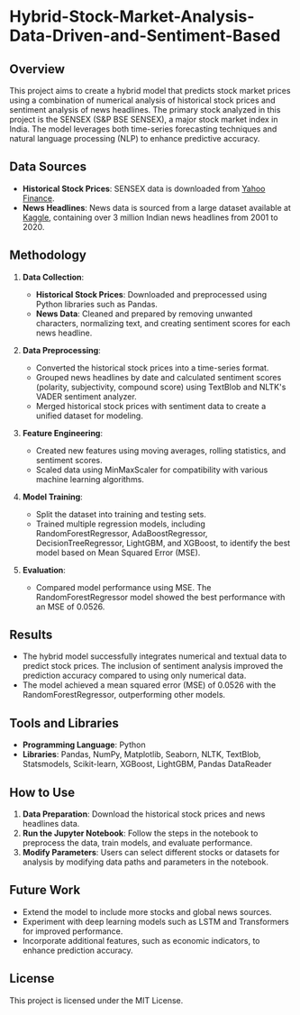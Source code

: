 # Hybrid-Stock-Market-Analysis-Data-Driven-and-Sentiment-Based


## Overview
This project aims to create a hybrid model that predicts stock market prices using a combination of numerical analysis of historical stock prices and sentiment analysis of news headlines. The primary stock analyzed in this project is the SENSEX (S&P BSE SENSEX), a major stock market index in India. The model leverages both time-series forecasting techniques and natural language processing (NLP) to enhance predictive accuracy.

## Data Sources
- **Historical Stock Prices**: SENSEX data is downloaded from [Yahoo Finance](https://finance.yahoo.com/).
- **News Headlines**: News data is sourced from a large dataset available at [Kaggle](https://bit.ly/36fFPI6), containing over 3 million Indian news headlines from 2001 to 2020.

## Methodology
1. **Data Collection**:
   - **Historical Stock Prices**: Downloaded and preprocessed using Python libraries such as Pandas.
   - **News Data**: Cleaned and prepared by removing unwanted characters, normalizing text, and creating sentiment scores for each news headline.

2. **Data Preprocessing**:
   - Converted the historical stock prices into a time-series format.
   - Grouped news headlines by date and calculated sentiment scores (polarity, subjectivity, compound score) using TextBlob and NLTK's VADER sentiment analyzer.
   - Merged historical stock prices with sentiment data to create a unified dataset for modeling.

3. **Feature Engineering**:
   - Created new features using moving averages, rolling statistics, and sentiment scores.
   - Scaled data using MinMaxScaler for compatibility with various machine learning algorithms.

4. **Model Training**:
   - Split the dataset into training and testing sets.
   - Trained multiple regression models, including RandomForestRegressor, AdaBoostRegressor, DecisionTreeRegressor, LightGBM, and XGBoost, to identify the best model based on Mean Squared Error (MSE).

5. **Evaluation**:
   - Compared model performance using MSE. The RandomForestRegressor model showed the best performance with an MSE of 0.0526.

## Results
- The hybrid model successfully integrates numerical and textual data to predict stock prices. The inclusion of sentiment analysis improved the prediction accuracy compared to using only numerical data.
- The model achieved a mean squared error (MSE) of 0.0526 with the RandomForestRegressor, outperforming other models.

## Tools and Libraries
- **Programming Language**: Python
- **Libraries**: Pandas, NumPy, Matplotlib, Seaborn, NLTK, TextBlob, Statsmodels, Scikit-learn, XGBoost, LightGBM, Pandas DataReader

## How to Use
1. **Data Preparation**: Download the historical stock prices and news headlines data.
2. **Run the Jupyter Notebook**: Follow the steps in the notebook to preprocess the data, train models, and evaluate performance.
3. **Modify Parameters**: Users can select different stocks or datasets for analysis by modifying data paths and parameters in the notebook.

## Future Work
- Extend the model to include more stocks and global news sources.
- Experiment with deep learning models such as LSTM and Transformers for improved performance.
- Incorporate additional features, such as economic indicators, to enhance prediction accuracy.

## License
This project is licensed under the MIT License.

